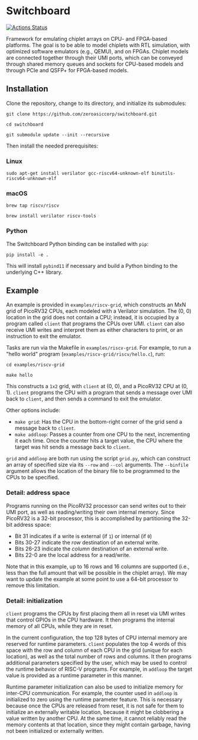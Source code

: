 # Switchboard

[![Actions Status](https://github.com/zeroasiccorp/switchboard/actions/workflows/regression.yml/badge.svg)](https://github.com/zeroasiccorp/switchboard/actions)

Framework for emulating chiplet arrays on CPU- and FPGA-based platforms.  The goal is to be able to model chiplets with RTL simulation, with optimized software emulators (e.g., QEMU), and on FPGAs.  Chiplet models are connected together through their UMI ports, which can be conveyed through shared memory queues and sockets for CPU-based models and through PCIe and QSFP+ for FPGA-based models.

## Installation

Clone the repository, change to its directory, and initialize its submodules:

```shell
git clone https://github.com/zeroasiccorp/switchboard.git
```

```shell
cd switchboard
```

```shell
git submodule update --init --recursive
```

Then install the needed prerequisites:

### Linux

```shell
sudo apt-get install verilator gcc-riscv64-unknown-elf binutils-riscv64-unknown-elf
```

### macOS

```shell
brew tap riscv/riscv
```

```shell
brew install verilator riscv-tools
```

### Python

The Switchboard Python binding can be installed with `pip`:

```shell
pip install -e .
```

This will install `pybind11` if necessary and build a Python binding to the underlying C++ library.

## Example

An example is provided in `examples/riscv-grid`, which constructs an MxN grid of PicoRV32 CPUs, each modeled with a Verilator simulation.  The (0, 0) location in the grid does not contain a CPU; instead, it is occupied by a program called `client` that programs the CPUs over UMI.  `client` can also receive UMI writes and interpret them as either characters to print, or an instruction to exit the emulator.

Tasks are run via the Makefile in `examples/riscv-grid`.  For example, to run a "hello world" program (`examples/riscv-grid/riscv/hello.c`), run:

```shell
cd examples/riscv-grid
```

```shell
make hello
```

This constructs a `1x2` grid, with `client` at (0, 0), and a PicoRV32 CPU at (0, 1).  `client` programs the CPU with a program that sends a message over UMI back to `client`, and then sends a command to exit the emulator.

Other options include:
* `make grid`: Has the CPU in the bottom-right corner of the grid send a message back to `client`.
* `make addloop`: Passes a counter from one CPU to the next, incrementing it each time.  Once the counter hits a target value, the CPU where the target was hit sends a message back to `client`.

`grid` and `addloop` are both run using the script `grid.py`, which can construct an array of specified size via its `--row` and `--col` arguments.  The `--binfile` argument allows the location of the binary file to be programmed to the CPUs to be specified.

### Detail: address space

Programs running on the PicoRV32 processor can send writes out to their UMI port, as well as reading/writing their own internal memory.  Since PicoRV32 is a 32-bit processor, this is accomplished by partitioning the 32-bit address space:
* Bit 31 indicates if a write is external (if `1`) or internal (if `0`)
* Bits 30-27 indicate the *row* destination of an external write.
* Bits 26-23 indicate the *column* destination of an external write.
* Bits 22-0 are the local address for a read/write.

Note that in this example, up to 16 rows and 16 columns are supported (i.e., less than the full amount that will be possible in the chiplet array).  We may want to update the example at some point to use a 64-bit processor to remove this limitation.

### Detail: initialization

`client` programs the CPUs by first placing them all in reset via UMI writes that control GPIOs in the CPU hardware.  It then programs the internal memory of all CPUs, while they are in reset.

In the current configuration, the top 128 bytes of CPU internal memory are reserved for runtime parameters.  `client` populates the top 4 words of this space with the row and column of each CPU in the grid (unique for each location), as well as the total number of rows and columns.  It then programs additional parameters specified by the user, which may be used to control the runtime behavior of RISC-V programs.  For example, in `addloop` the target value is provided as a runtime parameter in this manner.

Runtime parameter initialization can also be used to initialize memory for inter-CPU communication.  For example, the counter used in `addloop` is initialized to zero using the runtime parameter feature.  This is necessary because once the CPUs are released from reset, it is not safe for them to initialize an externally writable location, because it might be clobbering a value written by another CPU.  At the same time, it cannot reliably read the memory contents at that location, since they might contain garbage, having not been initialized or externally written.
